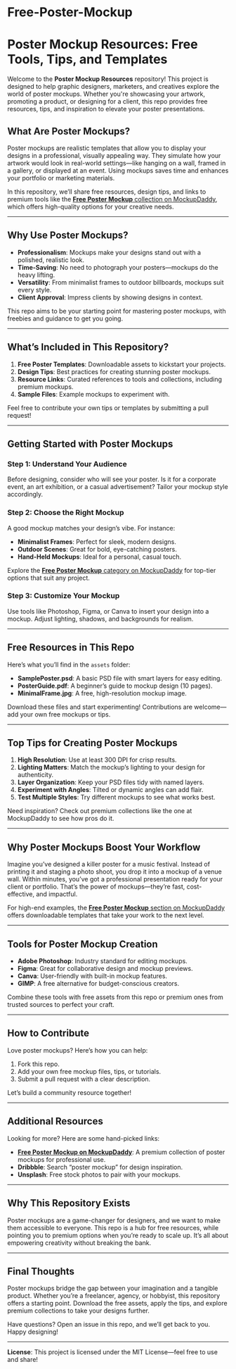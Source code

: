 # Free-Poster-Mockup

# Poster Mockup Resources: Free Tools, Tips, and Templates

Welcome to the **Poster Mockup Resources** repository! This project is designed to help graphic designers, marketers, and creatives explore the world of poster mockups. Whether you're showcasing your artwork, promoting a product, or designing for a client, this repo provides free resources, tips, and inspiration to elevate your poster presentations.

## What Are Poster Mockups?
Poster mockups are realistic templates that allow you to display your designs in a professional, visually appealing way. They simulate how your artwork would look in real-world settings—like hanging on a wall, framed in a gallery, or displayed at an event. Using mockups saves time and enhances your portfolio or marketing materials.

In this repository, we’ll share free resources, design tips, and links to premium tools like the [<strong>Free Poster Mockup</strong> collection on MockupDaddy](https://www.mockupdaddy.com/poster-mockup), which offers high-quality options for your creative needs.

---

## Why Use Poster Mockups?
- **Professionalism**: Mockups make your designs stand out with a polished, realistic look.
- **Time-Saving**: No need to photograph your posters—mockups do the heavy lifting.
- **Versatility**: From minimalist frames to outdoor billboards, mockups suit every style.
- **Client Approval**: Impress clients by showing designs in context.

This repo aims to be your starting point for mastering poster mockups, with freebies and guidance to get you going.

---

## What’s Included in This Repository?
1. **Free Poster Templates**: Downloadable assets to kickstart your projects.
2. **Design Tips**: Best practices for creating stunning poster mockups.
3. **Resource Links**: Curated references to tools and collections, including premium mockups.
4. **Sample Files**: Example mockups to experiment with.

Feel free to contribute your own tips or templates by submitting a pull request!

---

## Getting Started with Poster Mockups
### Step 1: Understand Your Audience
Before designing, consider who will see your poster. Is it for a corporate event, an art exhibition, or a casual advertisement? Tailor your mockup style accordingly.

### Step 2: Choose the Right Mockup
A good mockup matches your design’s vibe. For instance:
- **Minimalist Frames**: Perfect for sleek, modern designs.
- **Outdoor Scenes**: Great for bold, eye-catching posters.
- **Hand-Held Mockups**: Ideal for a personal, casual touch.

Explore the [<strong>Free Poster Mockup</strong> category on MockupDaddy](https://www.mockupdaddy.com/poster-mockup) for top-tier options that suit any project.

### Step 3: Customize Your Mockup
Use tools like Photoshop, Figma, or Canva to insert your design into a mockup. Adjust lighting, shadows, and backgrounds for realism.

---

## Free Resources in This Repo
Here’s what you’ll find in the `assets` folder:
- **SamplePoster.psd**: A basic PSD file with smart layers for easy editing.
- **PosterGuide.pdf**: A beginner’s guide to mockup design (10 pages).
- **MinimalFrame.jpg**: A free, high-resolution mockup image.

Download these files and start experimenting! Contributions are welcome—add your own free mockups or tips.

---

## Top Tips for Creating Poster Mockups
1. **High Resolution**: Use at least 300 DPI for crisp results.
2. **Lighting Matters**: Match the mockup’s lighting to your design for authenticity.
3. **Layer Organization**: Keep your PSD files tidy with named layers.
4. **Experiment with Angles**: Tilted or dynamic angles can add flair.
5. **Test Multiple Styles**: Try different mockups to see what works best.

Need inspiration? Check out premium collections like the one at MockupDaddy to see how pros do it.

---

## Why Poster Mockups Boost Your Workflow
Imagine you’ve designed a killer poster for a music festival. Instead of printing it and staging a photo shoot, you drop it into a mockup of a venue wall. Within minutes, you’ve got a professional presentation ready for your client or portfolio. That’s the power of mockups—they’re fast, cost-effective, and impactful.

For high-end examples, the [<strong>Free Poster Mockup</strong> section on MockupDaddy](https://www.mockupdaddy.com/poster-mockup) offers downloadable templates that take your work to the next level.

---

## Tools for Poster Mockup Creation
- **Adobe Photoshop**: Industry standard for editing mockups.
- **Figma**: Great for collaborative design and mockup previews.
- **Canva**: User-friendly with built-in mockup features.
- **GIMP**: A free alternative for budget-conscious creators.

Combine these tools with free assets from this repo or premium ones from trusted sources to perfect your craft.

---

## How to Contribute
Love poster mockups? Here’s how you can help:
1. Fork this repo.
2. Add your own free mockup files, tips, or tutorials.
3. Submit a pull request with a clear description.

Let’s build a community resource together!

---

## Additional Resources
Looking for more? Here are some hand-picked links:
- **[Free Poster Mockup on MockupDaddy](https://www.mockupdaddy.com/poster-mockup)**: A premium collection of poster mockups for professional use.
- **Dribbble**: Search “poster mockup” for design inspiration.
- **Unsplash**: Free stock photos to pair with your mockups.

---

## Why This Repository Exists
Poster mockups are a game-changer for designers, and we want to make them accessible to everyone. This repo is a hub for free resources, while pointing you to premium options when you’re ready to scale up. It’s all about empowering creativity without breaking the bank.

---

## Final Thoughts
Poster mockups bridge the gap between your imagination and a tangible product. Whether you’re a freelancer, agency, or hobbyist, this repository offers a starting point. Download the free assets, apply the tips, and explore premium collections to take your designs further.

Have questions? Open an issue in this repo, and we’ll get back to you. Happy designing!

---

**License**: This project is licensed under the MIT License—feel free to use and share!
